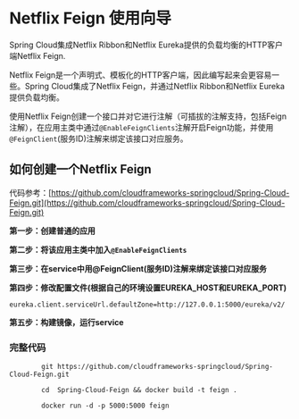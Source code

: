 # Netflix Feign 使用向导

Spring Cloud集成Netflix Ribbon和Netflix Eureka提供的负载均衡的HTTP客户端Netflix Feign.

Netflix Feign是一个声明式、模板化的HTTP客户端，因此编写起来会更容易一些。Spring Cloud集成了Netflix Feign，并通过Netflix Ribbon和Netflix Eureka提供负载均衡。

使用Netflix Feign创建一个接口并对它进行注解（可插拔的注解支持，包括Feign注解），在应用主类中通过`@EnableFeignClients`注解开启Feign功能，并使用`@FeignClient`(服务ID)注解来绑定该接口对应服务。

## 如何创建一个Netflix Feign

代码参考：[https://github.com/cloudframeworks-springcloud/Spring-Cloud-Feign.git](https://github.com/cloudframeworks-springcloud/Spring-Cloud-Feign.git)

**第一步：创建普通的应用**

**第二步：将该应用主类中加入`@EnableFeignClients`**

**第三步：在service中用@FeignClient(服务ID)注解来绑定该接口对应服务**

**第四步：修改配置文件(根据自己的环境设置EUREKA_HOST和EUREKA_PORT)**

`eureka.client.serviceUrl.defaultZone=http://127.0.0.1:5000/eureka/v2/`

**第五步：构建镜像，运行service**

### 完整代码

```
        git https://github.com/cloudframeworks-springcloud/Spring-Cloud-Feign.git
        
        cd  Spring-Cloud-Feign && docker build -t feign .
        
        docker run -d -p 5000:5000 feign
```

